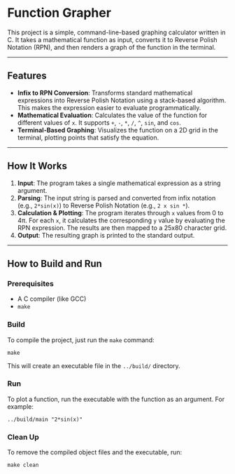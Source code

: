 # Function Grapher

This project is a simple, command-line-based graphing calculator written in C. It takes a mathematical function as input, converts it to Reverse Polish Notation (RPN), and then renders a graph of the function in the terminal.

-----

## Features

  - **Infix to RPN Conversion**: Transforms standard mathematical expressions into Reverse Polish Notation using a stack-based algorithm. This makes the expression easier to evaluate programmatically.
  - **Mathematical Evaluation**: Calculates the value of the function for different values of `x`. It supports `+`, `-`, `*`, `/`, `^`, `sin`, and `cos`.
  - **Terminal-Based Graphing**: Visualizes the function on a 2D grid in the terminal, plotting points that satisfy the equation.

-----

## How It Works

1.  **Input**: The program takes a single mathematical expression as a string argument.
2.  **Parsing**: The input string is parsed and converted from infix notation (e.g., `2*sin(x)`) to Reverse Polish Notation (e.g., `2 x sin *`).
3.  **Calculation & Plotting**: The program iterates through `x` values from 0 to 4π. For each `x`, it calculates the corresponding `y` value by evaluating the RPN expression. The results are then mapped to a 25x80 character grid.
4.  **Output**: The resulting graph is printed to the standard output.

-----

## How to Build and Run

### Prerequisites

  - A C compiler (like GCC)
  - `make`

### Build

To compile the project, just run the `make` command:

```shell
make
```

This will create an executable file in the `../build/` directory.

### Run

To plot a function, run the executable with the function as an argument. For example:

```shell
../build/main "2*sin(x)"
```

### Clean Up

To remove the compiled object files and the executable, run:

```shell
make clean
```
